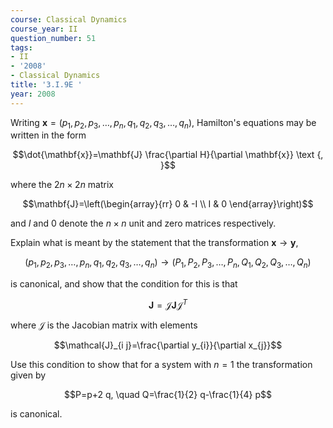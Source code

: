 ```yaml
---
course: Classical Dynamics
course_year: II
question_number: 51
tags:
- II
- '2008'
- Classical Dynamics
title: '3.I.9E '
year: 2008
---
```



Writing $\mathbf{x}=\left(p_{1}, p_{2}, p_{3}, \ldots, p_{n}, q_{1}, q_{2}, q_{3}, \ldots, q_{n}\right)$, Hamilton's equations may be written in the form

$$\dot{\mathbf{x}}=\mathbf{J} \frac{\partial H}{\partial \mathbf{x}} \text {, }$$

where the $2 n \times 2 n$ matrix

$$\mathbf{J}=\left(\begin{array}{rr}
0 & -I \\
I & 0
\end{array}\right)$$

and $I$ and 0 denote the $n \times n$ unit and zero matrices respectively.

Explain what is meant by the statement that the transformation $\mathbf{x} \rightarrow \mathbf{y}$,

$$\left(p_{1}, p_{2}, p_{3}, \ldots, p_{n}, q_{1}, q_{2}, q_{3}, \ldots, q_{n}\right) \rightarrow\left(P_{1}, P_{2}, P_{3}, \ldots, P_{n}, Q_{1}, Q_{2}, Q_{3}, \ldots, Q_{n}\right)$$

is canonical, and show that the condition for this is that

$$\mathbf{J}=\mathcal{J} \mathbf{J} \mathcal{J}^{T}$$

where $\mathcal{J}$ is the Jacobian matrix with elements

$$\mathcal{J}_{i j}=\frac{\partial y_{i}}{\partial x_{j}}$$

Use this condition to show that for a system with $n=1$ the transformation given by

$$P=p+2 q, \quad Q=\frac{1}{2} q-\frac{1}{4} p$$

is canonical.